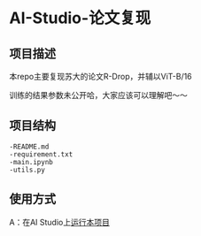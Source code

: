 # AI-Studio-论文复现

## 项目描述
本repo主要复现苏大的论文R-Drop，并辅以ViT-B/16

训练的结果参数未公开哈，大家应该可以理解吧～～

## 项目结构
```
-README.md
-requirement.txt
-main.ipynb
-utils.py
```
## 使用方式
A：在AI Studio上[运行本项目](https://aistudio.baidu.com/aistudio/personalcenter/thirdview/345331)
